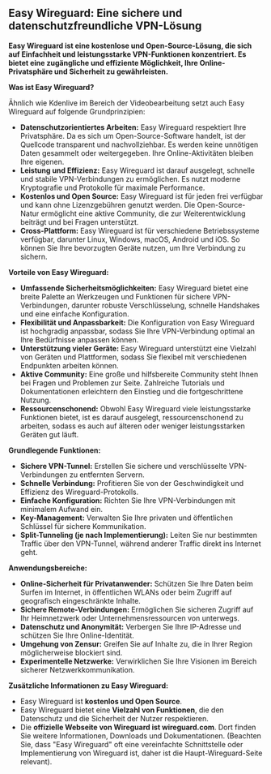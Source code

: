 ## Easy Wireguard: Eine sichere und datenschutzfreundliche VPN-Lösung

**Easy Wireguard ist eine kostenlose und Open-Source-Lösung, die sich auf Einfachheit und leistungsstarke VPN-Funktionen konzentriert. Es bietet eine zugängliche und effiziente Möglichkeit, Ihre Online-Privatsphäre und Sicherheit zu gewährleisten.**

**Was ist Easy Wireguard?**

Ähnlich wie Kdenlive im Bereich der Videobearbeitung setzt auch Easy Wireguard auf folgende Grundprinzipien:

* **Datenschutzorientiertes Arbeiten:** Easy Wireguard respektiert Ihre Privatsphäre. Da es sich um Open-Source-Software handelt, ist der Quellcode transparent und nachvollziehbar. Es werden keine unnötigen Daten gesammelt oder weitergegeben. Ihre Online-Aktivitäten bleiben Ihre eigenen.
* **Leistung und Effizienz:** Easy Wireguard ist darauf ausgelegt, schnelle und stabile VPN-Verbindungen zu ermöglichen. Es nutzt moderne Kryptografie und Protokolle für maximale Performance.
* **Kostenlos und Open Source:** Easy Wireguard ist für jeden frei verfügbar und kann ohne Lizenzgebühren genutzt werden. Die Open-Source-Natur ermöglicht eine aktive Community, die zur Weiterentwicklung beiträgt und bei Fragen unterstützt.
* **Cross-Plattform:** Easy Wireguard ist für verschiedene Betriebssysteme verfügbar, darunter Linux, Windows, macOS, Android und iOS. So können Sie Ihre bevorzugten Geräte nutzen, um Ihre Verbindung zu sichern.

**Vorteile von Easy Wireguard:**

* **Umfassende Sicherheitsmöglichkeiten:** Easy Wireguard bietet eine breite Palette an Werkzeugen und Funktionen für sichere VPN-Verbindungen, darunter robuste Verschlüsselung, schnelle Handshakes und eine einfache Konfiguration.
* **Flexibilität und Anpassbarkeit:** Die Konfiguration von Easy Wireguard ist hochgradig anpassbar, sodass Sie Ihre VPN-Verbindung optimal an Ihre Bedürfnisse anpassen können.
* **Unterstützung vieler Geräte:** Easy Wireguard unterstützt eine Vielzahl von Geräten und Plattformen, sodass Sie flexibel mit verschiedenen Endpunkten arbeiten können.
* **Aktive Community:** Eine große und hilfsbereite Community steht Ihnen bei Fragen und Problemen zur Seite. Zahlreiche Tutorials und Dokumentationen erleichtern den Einstieg und die fortgeschrittene Nutzung.
* **Ressourcenschonend:** Obwohl Easy Wireguard viele leistungsstarke Funktionen bietet, ist es darauf ausgelegt, ressourcenschonend zu arbeiten, sodass es auch auf älteren oder weniger leistungsstarken Geräten gut läuft.

**Grundlegende Funktionen:**

* **Sichere VPN-Tunnel:** Erstellen Sie sichere und verschlüsselte VPN-Verbindungen zu entfernten Servern.
* **Schnelle Verbindung:** Profitieren Sie von der Geschwindigkeit und Effizienz des Wireguard-Protokolls.
* **Einfache Konfiguration:** Richten Sie Ihre VPN-Verbindungen mit minimalem Aufwand ein.
* **Key-Management:** Verwalten Sie Ihre privaten und öffentlichen Schlüssel für sichere Kommunikation.
* **Split-Tunneling (je nach Implementierung):** Leiten Sie nur bestimmten Traffic über den VPN-Tunnel, während anderer Traffic direkt ins Internet geht.

**Anwendungsbereiche:**

* **Online-Sicherheit für Privatanwender:** Schützen Sie Ihre Daten beim Surfen im Internet, in öffentlichen WLANs oder beim Zugriff auf geografisch eingeschränkte Inhalte.
* **Sichere Remote-Verbindungen:** Ermöglichen Sie sicheren Zugriff auf Ihr Heimnetzwerk oder Unternehmensressourcen von unterwegs.
* **Datenschutz und Anonymität:** Verbergen Sie Ihre IP-Adresse und schützen Sie Ihre Online-Identität.
* **Umgehung von Zensur:** Greifen Sie auf Inhalte zu, die in Ihrer Region möglicherweise blockiert sind.
* **Experimentelle Netzwerke:** Verwirklichen Sie Ihre Visionen im Bereich sicherer Netzwerkkommunikation.

**Zusätzliche Informationen zu Easy Wireguard:**

* Easy Wireguard ist **kostenlos und Open Source**.
* Easy Wireguard bietet eine **Vielzahl von Funktionen**, die den Datenschutz und die Sicherheit der Nutzer respektieren.
* Die **offizielle Webseite von Wireguard ist wireguard.com**. Dort finden Sie weitere Informationen, Downloads und Dokumentationen. (Beachten Sie, dass "Easy Wireguard" oft eine vereinfachte Schnittstelle oder Implementierung von Wireguard ist, daher ist die Haupt-Wireguard-Seite relevant).